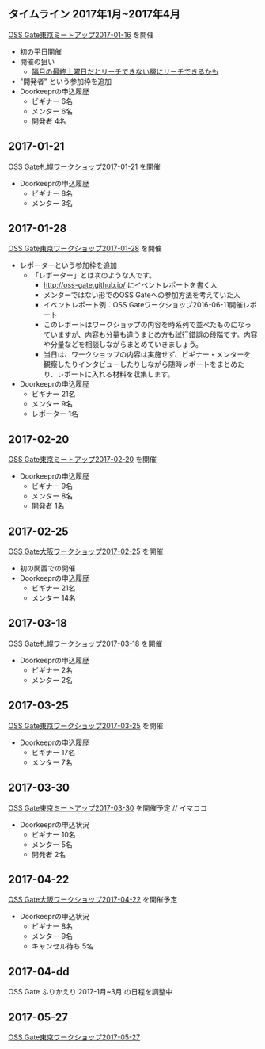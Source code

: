 ## タイムライン 2017年1月~2017年4月

[OSS Gate東京ミートアップ2017-01-16](https://oss-gate.doorkeeper.jp/events/55608) を開催

* 初の平日開催
* 開催の狙い
  * [隔月の最終土曜日だとリーチできない層にリーチできるかも](https://github.com/oss-gate/retrospective/issues/30)
* "開発者" という参加枠を追加
* Doorkeeprの申込履歴
  * ビギナー 6名
  * メンター 6名
  * 開発者 4名
  
## 2017-01-21

[OSS Gate札幌ワークショップ2017-01-21](https://oss-gate.doorkeeper.jp/events/54640) を開催

* Doorkeeprの申込履歴
  * ビギナー 8名
  * メンター 3名

## 2017-01-28

[OSS Gate東京ワークショップ2017-01-28](https://oss-gate.doorkeeper.jp/events/52881) を開催

* レポーターという参加枠を追加
  * 「レポーター」とは次のような人です。
     * http://oss-gate.github.io/ にイベントレポートを書く人
     * メンターではない形でのOSS Gateへの参加方法を考えていた人
     * イベントレポート例：OSS Gateワークショップ2016-06-11開催レポート
     * このレポートはワークショップの内容を時系列で並べたものになっていますが、内容も分量も違うまとめ方も試行錯誤の段階です。内容や分量などを相談しながらまとめていきましょう。
     * 当日は、ワークショップの内容は実施せず、ビギナー・メンターを観察したりインタビューしたりしながら随時レポートをまとめたり、レポートに入れる材料を収集します。
* Doorkeeprの申込履歴
  * ビギナー 21名
  * メンター 9名
  * レポーター 1名

## 2017-02-20

[OSS Gate東京ミートアップ2017-02-20](https://oss-gate.doorkeeper.jp/events/56845) を開催

* Doorkeeprの申込履歴
  * ビギナー 9名
  * メンター 8名
  * 開発者 1名

## 2017-02-25

[OSS Gate大阪ワークショップ2017-02-25](https://oss-gate.doorkeeper.jp/events/56141) を開催

* 初の関西での開催
* Doorkeeprの申込履歴
  * ビギナー 21名
  * メンター 14名

## 2017-03-18

[OSS Gate札幌ワークショップ2017-03-18](https://oss-gate.doorkeeper.jp/events/54641) を開催

* Doorkeeprの申込履歴
  * ビギナー 2名
  * メンター 2名

## 2017-03-25

[OSS Gate東京ワークショップ2017-03-25](https://oss-gate.doorkeeper.jp/events/57049) を開催

* Doorkeeprの申込履歴
  * ビギナー 17名
  * メンター 7名

## 2017-03-30

[OSS Gate東京ミートアップ2017-03-30](https://oss-gate.doorkeeper.jp/events/58374) を開催予定 // イマココ

* Doorkeeprの申込状況
  * ビギナー 10名
  * メンター 5名
  * 開発者 2名
  
## 2017-04-22

[OSS Gate大阪ワークショップ2017-04-22](https://oss-gate.doorkeeper.jp/events/58579) を開催予定

* Doorkeeprの申込状況
  * ビギナー 8名
  * メンター 9名
  * キャンセル待ち 5名

## 2017-04-dd

OSS Gate ふりかえり 2017-1月~3月 の日程を調整中

## 2017-05-27

[OSS Gate東京ワークショップ2017-05-27](https://oss-gate.doorkeeper.jp/events/59202)
